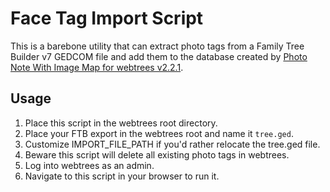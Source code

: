 # Face Tag Import Script
This is a barebone utility that can extract photo tags from a Family Tree
Builder v7 GEDCOM file and add them to the database created by
[Photo Note With Image Map for webtrees v2.2.1](https://github.com/UksusoFF/webtrees-faces/releases/tag/v2.2.1).

## Usage
1. Place this script in the webtrees root directory.
1. Place your FTB export in the webtrees root and name it `tree.ged`.
1. Customize IMPORT_FILE_PATH if you'd rather relocate the tree.ged file.
1. Beware this script will delete all existing photo tags in webtrees.
1. Log into webtrees as an admin.
1. Navigate to this script in your browser to run it.